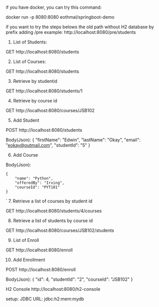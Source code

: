 if you have docker, you can try this command:

docker run -p 8080:8080 eothmal/springboot-demo

if you want to try the steps belows the old path without H2 database by prefix adding /pre
    example: http://localhost:8080/pre/students

1. List of Students:

GET http://localhost:8080/students

2. List of Courses:

GET http://localhost:8080/students

3. Retrieve by studentid

GET http://localhost:8080/students/1

4. Retrieve by course id

GET http://localhost:8080/courses/JSB102

5. Add Student

POST http://localhost:8080/students

Body(Json):
 {
        "firstName": "Edwin",
        "lastName": "Okay",
        "email": "eokay@outmail.com",
        "studentId": "5"
    }

6. Add Course

Body(Json):

    {
        "name": "Python",
        "offeredBy": "Irving",
        "courseId": "PYT101"
    }
`
7. Retrieve a list of courses by student id

GET http://localhost:8080/students/4/courses

8. Retrieve a list of students by course id

GET http://localhost:8080/courses/JSB102/students

9. List of Enroll 

GET http://localhost:8080/enroll

10. Add Enrollment

POST http://localhost:8080/enroll

Body(Json):
 {
     "id": 4,
        "studentId": "2",
        "courseId": "JSB102"
    }



H2 Console
http://localhost:8080/h2-console

setup:
JDBC URL: jdbc:h2:mem:mydb

